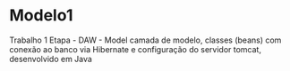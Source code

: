 # Modelo1
Trabalho 1 Etapa - DAW - Model camada de modelo, classes (beans) com conexão ao banco via Hibernate e configuração do servidor tomcat, desenvolvido em Java
